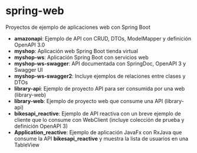 # spring-web
Proyectos de ejemplo de aplicaciones web con Spring Boot

 - **amazonapi**: Ejemplo de API con CRUD, DTOs, ModelMapper y definición OpenAPI 3.0
 - **myshop**: Aplicación web Spring Boot tienda virtual
 - **myshop-ws**: Aplicación Spring Boot con servicios web
 - **myshop-ws-swagger**: API documentada con SpringDoc, OpenAPI 3 y Swagger UI
 - **myshop-ws-swagger2**: Incluye ejemplos de relaciones entre clases y DTOs
 - **library-api**: Ejemplo de proyecto API para ser consumida por una web (library-web)
 - **library-web**: Ejemplo de proyecto web que consume una API (library-api)
 - **bikesapi_reactive**: Ejemplo de API reactiva con un breve ejemplo de cliente que lo consume con WebClient (incluye colección de prueba y definición OpenAPI 3)
 - **Application_reactive**: Ejemplo de aplicación JavaFx con RxJava que consume la API **bikesapi_reactive** y muestra la lista de usuarios en una TableView
